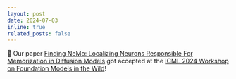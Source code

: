 ```yaml
---
layout: post
date: 2024-07-03
inline: true
related_posts: false
---
```

:tada: Our paper <a href="https://openreview.net/forum?id=5wOrSneuwe">Finding NeMo: Localizing Neurons Responsible For Memorization in Diffusion Models</a> got accepted at the <a href="https://icml-fm-wild.github.io/">ICML 2024 Workshop on Foundation Models in the Wild</a>!